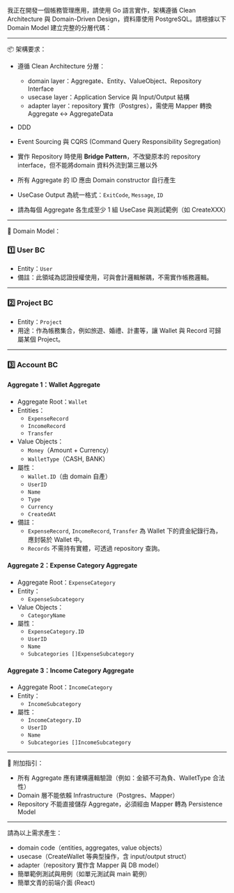 <!--
Title: Generate Accounting Domain + Usecase + Adapter in Go
Tags: Clean Architecture, DDD, Go, PostgreSQL, Bridge Pattern
Last-Updated: 2025-07-28
-->

我正在開發一個帳務管理應用，請使用 Go 語言實作，架構遵循 Clean Architecture 與 Domain-Driven Design，資料庫使用 PostgreSQL。請根據以下 Domain Model 建立完整的分層代碼：

---

📦 架構要求：

- 遵循 Clean Architecture 分層：
    - domain layer：Aggregate、Entity、ValueObject、Repository Interface
    - usecase layer：Application Service 與 Input/Output 結構
    - adapter layer：repository 實作（Postgres），需使用 Mapper 轉換 Aggregate <-> AggregateData
- DDD
- Event Sourcing 與 CQRS (Command Query Responsibility Segregation)

- 實作 Repository 時使用 **Bridge Pattern**，不改變原本的 repository interface，但不能將domain 資料外流到第三層以外
- 所有 Aggregate 的 ID 應由 Domain constructor 自行產生
- UseCase Output 為統一格式：`ExitCode`, `Message`, `ID`
- 請為每個 Aggregate 各生成至少 1 組 UseCase 與測試範例（如 CreateXXX）

---

🧩 Domain Model：

### 1️⃣ User BC

- Entity：`User`
- 備註：此領域為認證授權使用，可與會計邏輯解耦，不需實作帳務邏輯。

---

### 2️⃣ Project BC

- Entity：`Project`
- 用途：作為帳務集合，例如旅遊、婚禮、計畫等，讓 Wallet 與 Record 可歸屬某個 Project。

---

### 3️⃣ Account BC

#### Aggregate 1：Wallet Aggregate

- Aggregate Root：`Wallet`
- Entities：
    - `ExpenseRecord`
    - `IncomeRecord`
    - `Transfer`
- Value Objects：
    - `Money`（Amount + Currency）
    - `WalletType`（CASH, BANK）
- 屬性：
    - `Wallet.ID`（由 domain 自產）
    - `UserID`
    - `Name`
    - `Type`
    - `Currency`
    - `CreatedAt`
- 備註：
    - `ExpenseRecord`, `IncomeRecord`, `Transfer` 為 Wallet 下的資金紀錄行為，應封裝於 Wallet 中。
    - `Records` 不需持有實體，可透過 repository 查詢。

#### Aggregate 2：Expense Category Aggregate

- Aggregate Root：`ExpenseCategory`
- Entity：
    - `ExpenseSubcategory`
- Value Objects：
    - `CategoryName`
- 屬性：
    - `ExpenseCategory.ID`
    - `UserID`
    - `Name`
    - `Subcategories []ExpenseSubcategory`

#### Aggregate 3：Income Category Aggregate

- Aggregate Root：`IncomeCategory`
- Entity：
    - `IncomeSubcategory`
- 屬性：
    - `IncomeCategory.ID`
    - `UserID`
    - `Name`
    - `Subcategories []IncomeSubcategory`

---

📌 附加指引：

- 所有 Aggregate 應有建構邏輯驗證（例如：金額不可為負、WalletType 合法性）
- Domain 層不能依賴 Infrastructure（Postgres、Mapper）
- Repository 不能直接儲存 Aggregate，必須經由 Mapper 轉為 Persistence Model

---

請為以上需求產生：
- domain code（entities, aggregates, value objects）
- usecase（CreateWallet 等典型操作，含 input/output struct）
- adapter（repository 實作含 Mapper 與 DB model）
- 簡單範例測試與用例（如單元測試與 main 範例）
- 簡單文青的前端介面 (React)